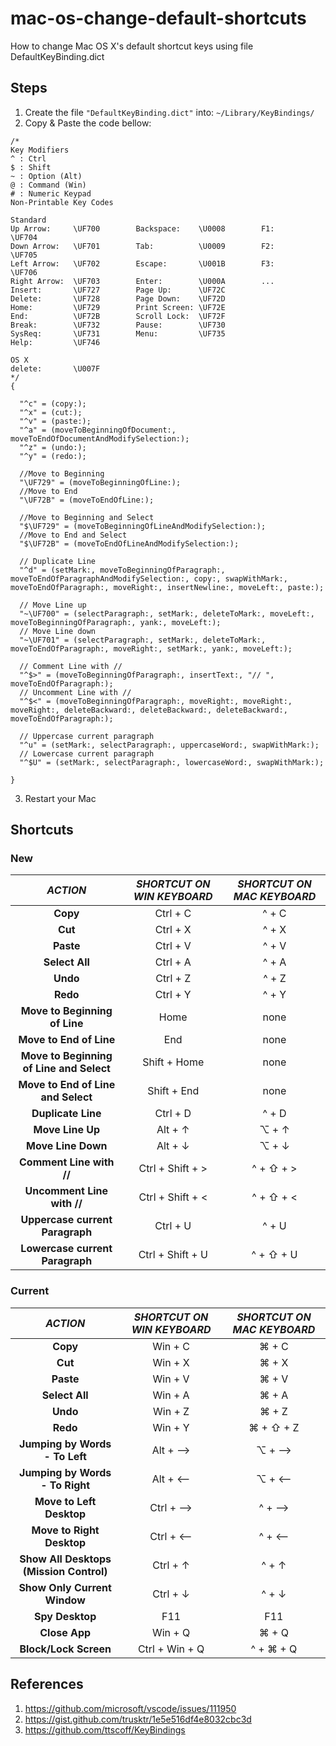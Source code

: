 # mac-os-change-default-shortcuts
How to change Mac OS X's default shortcut keys using file DefaultKeyBinding.dict


## Steps

1. Create the file `"DefaultKeyBinding.dict"` into: `~/Library/KeyBindings/`
2. Copy & Paste the code bellow:
```
/*
Key Modifiers
^ : Ctrl
$ : Shift
~ : Option (Alt)
@ : Command (Win)
# : Numeric Keypad
Non-Printable Key Codes

Standard
Up Arrow:     \UF700        Backspace:    \U0008        F1:           \UF704
Down Arrow:   \UF701        Tab:          \U0009        F2:           \UF705
Left Arrow:   \UF702        Escape:       \U001B        F3:           \UF706
Right Arrow:  \UF703        Enter:        \U000A        ...
Insert:       \UF727        Page Up:      \UF72C
Delete:       \UF728        Page Down:    \UF72D
Home:         \UF729        Print Screen: \UF72E
End:          \UF72B        Scroll Lock:  \UF72F
Break:        \UF732        Pause:        \UF730
SysReq:       \UF731        Menu:         \UF735
Help:         \UF746

OS X
delete:       \U007F
*/
{

  "^c" = (copy:);
  "^x" = (cut:);
  "^v" = (paste:);
  "^a" = (moveToBeginningOfDocument:, moveToEndOfDocumentAndModifySelection:);
  "^z" = (undo:);
  "^y" = (redo:);

  //Move to Beginning
  "\UF729" = (moveToBeginningOfLine:);
  //Move to End
  "\UF72B" = (moveToEndOfLine:);

  //Move to Beginning and Select
  "$\UF729" = (moveToBeginningOfLineAndModifySelection:);
  //Move to End and Select
  "$\UF72B" = (moveToEndOfLineAndModifySelection:);

  // Duplicate Line
  "^d" = (setMark:, moveToBeginningOfParagraph:, moveToEndOfParagraphAndModifySelection:, copy:, swapWithMark:, moveToEndOfParagraph:, moveRight:, insertNewline:, moveLeft:, paste:);

  // Move Line up
  "~\UF700" = (selectParagraph:, setMark:, deleteToMark:, moveLeft:, moveToBeginningOfParagraph:, yank:, moveLeft:);
  // Move Line down
  "~\UF701" = (selectParagraph:, setMark:, deleteToMark:, moveToEndOfParagraph:, moveRight:, setMark:, yank:, moveLeft:);

  // Comment Line with //
  "^$>" = (moveToBeginningOfParagraph:, insertText:, "// ", moveToEndOfParagraph:);
  // Uncomment Line with //
  "^$<" = (moveToBeginningOfParagraph:, moveRight:, moveRight:, moveRight:, deleteBackward:, deleteBackward:, deleteBackward:, moveToEndOfParagraph:);

  // Uppercase current paragraph
  "^u" = (setMark:, selectParagraph:, uppercaseWord:, swapWithMark:);
  // Lowercase current paragraph
  "^$U" = (setMark:, selectParagraph:, lowercaseWord:, swapWithMark:);

}
```

3. Restart your Mac

## Shortcuts

### New
| ***ACTION***                  | ***SHORTCUT ON WIN KEYBOARD*** | ***SHORTCUT ON MAC KEYBOARD*** | 
|:-----------------------------------------:|:------------------:|:------------------------------:|
| **Copy**                                  | Ctrl + C           | ^ + C                          |
| **Cut**                                   | Ctrl + X           | ^ + X                          |
| **Paste**                                 | Ctrl + V           | ^ + V                          |
| **Select All**                            | Ctrl + A           | ^ + A                          |
| **Undo**                                  | Ctrl + Z           | ^ + Z                          |
| **Redo**                                  | Ctrl + Y           | ^ + Y                          |
| **Move to Beginning of Line**             | Home               | none                           |
| **Move to End of Line**                   | End                | none                           |
| **Move to Beginning of Line and Select**  | Shift + Home       | none                           |
| **Move to End of Line and Select**        | Shift + End        | none                           |
| **Duplicate Line**                        | Ctrl + D           | ^ + D                          |
| **Move Line Up**                          | Alt + &uarr;       | ⌥ + &uarr;                    |
| **Move Line Down**                        | Alt + &darr;       | ⌥ + &darr;                    |
| **Comment Line with //**                  | Ctrl + Shift + >   | ^ + ⇧ + >                      |
| **Uncomment Line with //**                | Ctrl + Shift + <   | ^ + ⇧ + <                      |
| **Uppercase current Paragraph**           | Ctrl + U           | ^ + U                          |
| **Lowercase current Paragraph**           | Ctrl + Shift + U   | ^ + ⇧ + U                      |

### Current
| ***ACTION***                  | ***SHORTCUT ON WIN KEYBOARD*** | ***SHORTCUT ON MAC KEYBOARD*** | 
|:-----------------------------------------:|:------------------:|:------------------------------:|
| **Copy**                                  | Win + C            | ⌘ + C                         |
| **Cut**                                   | Win + X            | ⌘ + X                         |
| **Paste**                                 | Win + V            | ⌘ + V                         |
| **Select All**                            | Win + A            | ⌘ + A                         |
| **Undo**                                  | Win + Z            | ⌘ + Z                         |
| **Redo**                                  | Win + Y            | ⌘ + ⇧ + Z                     |
| **Jumping by Words - To Left**            | Alt + &xrarr;      | ⌥ + &xrarr;                   |
| **Jumping by Words - To Right**           | Alt + &xlarr;      | ⌥ + &xlarr;                   |
| **Move to Left Desktop**                  | Ctrl + &xrarr;     | ^ + &xrarr;                    |
| **Move to Right Desktop**                 | Ctrl + &xlarr;     | ^ + &xlarr;                    |
| **Show All Desktops (Mission Control)**   | Ctrl + &uarr;      | ^ + &uarr;                     |
| **Show Only Current Window**              | Ctrl + &darr;      | ^ + &darr;                     |
| **Spy Desktop**                           | F11                | F11                            |
| **Close App**                             | Win + Q            | ⌘ + Q                         |
| **Block/Lock Screen**                     | Ctrl + Win + Q     | ^ + ⌘ + Q                     |



## References

1. https://github.com/microsoft/vscode/issues/111950
2. https://gist.github.com/trusktr/1e5e516df4e8032cbc3d
3. https://github.com/ttscoff/KeyBindings